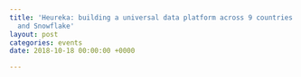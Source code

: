 ```yaml
---
title: 'Heureka: building a universal data platform across 9 countries with Keboola
  and Snowflake'
layout: post
categories: events
date: 2018-10-18 00:00:00 +0000

---
```

